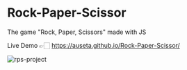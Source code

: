 # Rock-Paper-Scissor
The game "Rock, Paper, Scissors" made with JS

Live Demo 👉🏻 https://auseta.github.io/Rock-Paper-Scissor/

![rps-project](https://user-images.githubusercontent.com/89555954/195914370-a236cfa7-a635-4ac3-9613-169ed4820f75.jpg)
